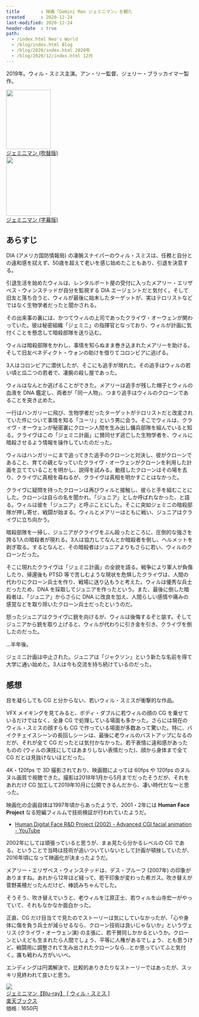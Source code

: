 ```yaml
---
title        : 映画「Gemini Man ジェミニマン」を観た
created      : 2020-12-24
last-modified: 2020-12-24
header-date  : true
path:
  - /index.html Neo's World
  - /blog/index.html Blog
  - /blog/2020/index.html 2020年
  - /blog/2020/12/index.html 12月
---
```


2019年。ウィル・スミス主演。アン・リー監督、ジェリー・ブラッカイマー製作。

<div class="ad-amazon">
  <div class="ad-amazon-image">
    <a href="https://www.amazon.co.jp/dp/B0845VCRH1?tag=neos21-22&amp;linkCode=osi&amp;th=1&amp;psc=1">
      <img src="https://m.media-amazon.com/images/I/519-NaiDG2L._SL160_.jpg" width="120" height="160">
    </a>
  </div>
  <div class="ad-amazon-info">
    <div class="ad-amazon-title">
      <a href="https://www.amazon.co.jp/dp/B0845VCRH1?tag=neos21-22&amp;linkCode=osi&amp;th=1&amp;psc=1">ジェミニマン (吹替版)</a>
    </div>
  </div>
</div>

<div class="ad-amazon">
  <div class="ad-amazon-image">
    <a href="https://www.amazon.co.jp/dp/B0845Z1BR5?tag=neos21-22&amp;linkCode=osi&amp;th=1&amp;psc=1">
      <img src="https://m.media-amazon.com/images/I/519-NaiDG2L._SL160_.jpg" width="120" height="160">
    </a>
  </div>
  <div class="ad-amazon-info">
    <div class="ad-amazon-title">
      <a href="https://www.amazon.co.jp/dp/B0845Z1BR5?tag=neos21-22&amp;linkCode=osi&amp;th=1&amp;psc=1">ジェミニマン (字幕版)</a>
    </div>
  </div>
</div>

## あらすじ

DIA (アメリカ国防情報局) の凄腕スナイパーのウィル・スミスは、任務と自分との違和感を拭えず、50歳を超えて老いを感じ始めたこともあり、引退を決意する。

引退生活を始めたウィルは、レンタルボート屋の受付に入ったメアリー・エリザベス・ウィンステッドが自分を監視する DIA エージェントだと気付く。そして旧友と落ち合うと、ウィルが最後に始末したターゲットが、実はテロリストなどではなく生物学者だったと聞かされる。

その出来事の裏には、かつてウィルの上司であったクライヴ・オーウェンが関わっていた。彼は秘密組織「ジェミニ」の指揮官となっており、ウィルが計画に気付くことを懸念して暗殺部隊を送り込む。

ウィルは暗殺部隊をかわし、事情を知らぬまま巻き込まれたメアリーを助ける。そして旧友ベネディクト・ウォンの助けを借りてコロンビアに逃げる。

3人はコロンビアに潜伏したが、そこにも追手が現れた。その追手はウィルの若い頃と瓜二つの若者で、凄腕の殺し屋であった。

ウィルはなんとか逃げることができた。メアリーは追手が残した帽子とウィルの血液を DNA 鑑定し、両者が「同一人物」、つまり追手はウィルのクローンであることを突き止めた。

一行はハンガリーに飛び、生物学者だったターゲットがテロリストだと改変されていた件について事情を知る「ユーリ」という男に会う。そこでウィルは、クライヴ・オーウェンが秘密裏にクローン人間を生み出し傭兵部隊を組んでいると知る。クライヴはこの「ジェミニ計画」に賛同せず逃亡した生物学者を、ウィルに暗殺させるよう情報を操作していたのだった。

ウィルはハンガリーにまで追ってきた追手のクローンと対決し、彼がクローンであること、育ての親となっていたクライヴ・オーウェンがクローンを利用した計画を立てていることを明かし、説得を試みる。動揺したクローンはその場を去り、クライヴに真相を尋ねるが、クライヴは真相を明かすことはなかった。

クライヴに疑問を持ったクローンは再びウィルと接触し、彼らと手を組むことにした。クローンは自らの名を聞かれ、「ジュニア」としか呼ばれなかった、と語る。ウィルは彼を「ジュニア」と呼ぶことにした。そこに突如ジェミニの暗殺部隊が押し寄せ、戦闘が始まる。ウィルとメアリーはともに戦い、ジュニアはクライヴに立ち向かう。

暗殺部隊を一掃し、ジュニアがクライヴをぶん殴ったところに、圧倒的な強さを誇る1人の暗殺者が現れる。3人は協力してなんとか暗殺者を倒し、ヘルメットを剥ぎ取る。するとなんと、その暗殺者はジュニアよりもさらに若い、ウィルのクローンだった。

そこに現れたクライヴは「ジェミニ計画」の全貌を語る。戦争により軍人が負傷したり、帰還後も PTSD 等で苦しむような現状を危惧したクライヴは、人間の代わりにクローン兵士を作り、戦場に送り込もうと考えた。ウィルは優秀な兵士だったため、DNA を採取してジュニアを作ったという。また、最後に倒した暗殺者は、「ジュニア」からさらに DNA に改良を加え、人間らしい感情や痛みの感覚などを取り除いたクローン兵士だったというのだ。

怒ったジュニアはクライヴに銃を向けるが、ウィルは後悔するぞと諭す。そしてジュニアから銃を取り上げると、ウィルが代わりに引き金を引き、クライヴを倒したのだった。

…半年後。

ジェミニ計画は中止された。ジュニアは「ジャクソン」という新たな名前を得て大学に通い始めた。3人は今も交流を持ち続けているのだった。

## 感想

目を凝らしても CG と分からない、若いウィル・スミスが衝撃的な作品。

VFX メイキングを見てみると、ボディ・ダブルに若ウィルの顔の CG を乗せているだけではなく、全身 CG で処理している場面も多かった。さらには現在のウィル・スミスの顔すらも CG で作っている場面が多数あって驚いた。特に、バイクチェイスシーンの長回しシーンは、最後に老ウィルのバストアップになるのだが、それが全て CG だったとは気付かなかった。若干表情に違和感があったものの (ウィルの演技にしてはあまりしない表情だった)、顔から身体まで全て CG だとは見抜けないほどだった。

4K・120fps で 3D 撮影されており、映画館によっては 60fps や 120fps のヌルヌル画質で視聴できた。撮影は2018年1月から5月までだったそうだが、それをあれだけ CG 加工して2019年10月に公開できるんだから、凄い時代だなーと思った。

映画化の企画自体は1997年頃からあったようで、2001・2年には __Human Face Project__ なる短編フィルムで技術検証が行われていたようだ。

- [Human Digital Face R&D Project (2002) - Advanced CGI facial animation - YouTube](https://www.youtube.com/watch?v=yTRTpjzCKwU)

2002年にしては頑張っていると思うが、まぁ見たら分かるレベルの CG である。ということで当時は技術が追いついていないとして計画が頓挫していたが、2016年頃になって映画化が決まったようだ。

メアリー・エリザベス・ウィンステッドは、デス・プルーフ (2007年) の印象がありますね。あれから12年ほど経って、若干印象が変わった希ガス。吹き替えが菅野美穂だったんだけど、棒読みちゃんでした。

そうそう、吹き替えでいうと、老ウィルを江原正士、若ウィルを山寺宏一がやっていて、それもなかなか面白かった。

正直、CG だけ目当てで見たのでストーリーは気にしていなかったが、「心や身体に傷を負う兵士が減らせるなら、クローン技術は良いじゃないか」というヴェリス (クライヴ・オーウェン演) の主張に、若干賛同しかかるというか。クローンといえども生まれたら人間でしょう、平等に人権があるでしょう、とも思うけど、戦闘用に調整されて生み出されたクローンなら…とか思っていてふと気付く。誰も戦わん方がいいべ。

エンディングは円満解決で、比較的ありきたりなストーリーではあったが、スッキリ見終われて良いと思う。

<div class="ad-rakuten">
  <div class="ad-rakuten-image">
    <a href="https://hb.afl.rakuten.co.jp/hgc/g00q0722.waxyc9ff.g00q0722.waxyd017/?pc=https%3A%2F%2Fitem.rakuten.co.jp%2Fbook%2F16394710%2F&amp;m=http%3A%2F%2Fm.rakuten.co.jp%2Fbook%2Fi%2F20079494%2F">
      <img src="https://thumbnail.image.rakuten.co.jp/@0_mall/book/cabinet/9197/4988102889197.jpg?_ex=128x128">
    </a>
  </div>
  <div class="ad-rakuten-info">
    <div class="ad-rakuten-title">
      <a href="https://hb.afl.rakuten.co.jp/hgc/g00q0722.waxyc9ff.g00q0722.waxyd017/?pc=https%3A%2F%2Fitem.rakuten.co.jp%2Fbook%2F16394710%2F&amp;m=http%3A%2F%2Fm.rakuten.co.jp%2Fbook%2Fi%2F20079494%2F">ジェミニマン【Blu-ray】 [ ウィル・スミス ]</a>
    </div>
    <div class="ad-rakuten-shop">
      <a href="https://hb.afl.rakuten.co.jp/hgc/g00q0722.waxyc9ff.g00q0722.waxyd017/?pc=https%3A%2F%2Fwww.rakuten.co.jp%2Fbook%2F&amp;m=http%3A%2F%2Fm.rakuten.co.jp%2Fbook%2F">楽天ブックス</a>
    </div>
    <div class="ad-rakuten-price">価格 : 1650円</div>
  </div>
</div>
